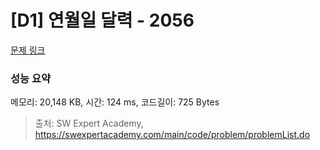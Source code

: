 # [D1] 연월일 달력 - 2056 

[문제 링크](https://swexpertacademy.com/main/code/problem/problemDetail.do?contestProbId=AV5QLkdKAz4DFAUq) 

### 성능 요약

메모리: 20,148 KB, 시간: 124 ms, 코드길이: 725 Bytes



> 출처: SW Expert Academy, https://swexpertacademy.com/main/code/problem/problemList.do